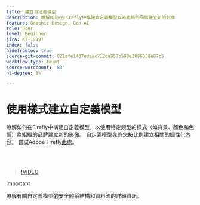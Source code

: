 ```yaml
---
title: 建立自定義模型
description: 瞭解如何在Firefly中構建自定義模型以為組織的品牌建立新的影像
feature: Graphic Design, Gen AI
role: User
level: Beginner
jira: KT-19197
index: false
hidefromtoc: true
source-git-commit: 021afe1407edaac712da957b590a3096658e87c5
workflow-type: tm+mt
source-wordcount: '83'
ht-degree: 1%

---
```


# 使用樣式建立自定義模型

瞭解如何在Firefly中構建自定義模型，以使用特定類型的樣式（如背景、顏色和色調）為組織的品牌建立新的影像。 自定義模型允許您按比例建立相關的個性化內容。 嘗試Adobe Firefly[此處](https://firefly.adobe.com/)。

<br> 

>[!VIDEO](https://video.tv.adobe.com/v/3474931?quality=12&learn=on&hidetitle=true)

>[!IMPORTANT]
>
>瞭解有關自定義模型[的](https://www.adobe.com/content/dam/cc/en/trust-center/ungated/whitepapers/creative-cloud/adobe-firefly-custom-models-security-fact-sheet.pdf)安全體系結構和資料流的詳細資訊。
